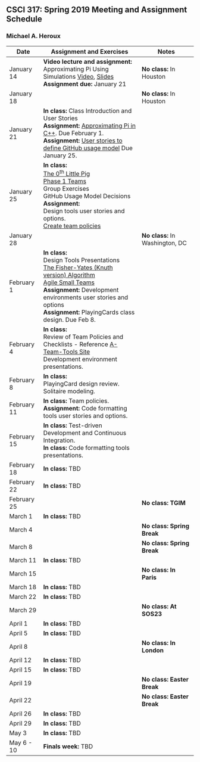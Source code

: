 ## CSCI 317: Spring 2019 Meeting and Assignment Schedule

### Michael A. Heroux



| **Date** | **Assignment and Exercises** | **Notes** |
| --- | --- | --- |
| January 14 | **Video lecture and assignment:** <br> Approximating Pi Using Simulations [Video](https://youtu.be/CGwoMEXqh7A), [Slides](https://maherou.github.io/files/CS317/ApproximatingPiUsingSimulations.pdf) <br> **Assignment due:** January 21| **No class:** In Houston |
| January 18 |  | **No class:** In Houston  |
| January 21 | **In class:** Class Introduction and User Stories<br> **Assignment:** [Approximating Pi in C++](https://maherou.github.io/files/CS317/CPP-Pi). Due February 1. <br> **Assignment:** [User stories to define GitHub usage model](https://docs.google.com/document/d/1jdObI_Y5u4S-vy3SmLaIgzIGuh5ekN0pucaPpPXI5CU/edit?usp=sharing) Due January 25.|   |
| January 25 | **In class:** <br> [The 0<sup>th</sup> Little Pig](https://maherou.github.io/files/ZerothLittlePig) <br>[Phase 1 Teams](https://maherou.github.io/files/CS317/PhaseOneTeams) <br> Group Exercises <br> GitHub Usage Model Decisions <br>   **Assignment:** <br> Design tools user stories and options. <br> [Create team policies](https://maherou.github.io/files/CS317/TeamPolicyAssignment) |   |
| January 28 |  | **No class:** In Washington, DC  |
| February 1 | **In class:** <br> Design Tools Presentations <br> [The Fisher-Yates (Knuth version) Algorithm](https://exceptionnotfound.net/understanding-the-fisher-yates-card-shuffling-algorithm/) <br> [Agile Small Teams](https://maherou.github.io/files/CS317/AgileSmallTeams.pdf)<br> **Assignment:** Development environments user stories and options <br> **Assignment:** PlayingCards class design.  Due Feb 8. |   |
| February 4 | **In class:** <br> Review of Team Policies and Checklists - Reference [A-Team-Tools Site](https://betterscientificsoftware.github.io/A-Team-Tools/) <br> Development environment presentations.  |   |
| February 8 | **In class:** <br> PlayingCard design review. <br> Solitaire modeling. | |
| February 11 | **In class:** Team policies. <br> **Assignment:** Code formatting tools user stories and options. | |
| February 15 | **In class:** Test-driven Development and Continuous Integration. <br> **In class:** Code formatting tools presentations. | |
| February 18 | **In class:** TBD | |
| February 22 | **In class:** TBD | |
| February 25|   | **No class: TGIM**  |
| March 1 | **In class:** TBD | |
| March 4 |   | **No class: Spring Break** |
| March 8 |   | **No class: Spring Break** |
| March 11 | **In class:** TBD | |
| March 15 |   | **No class: In Paris**  |
| March 18 | **In class:** TBD | |
| March 22 | **In class:** TBD | |
| March 29 |   | **No class: At SOS23**  |
| April 1 | **In class:** TBD | |
| April 5 | **In class:** TBD | |
| April 8 |   | **No class: In London**  |
| April 12 | **In class:** TBD | |
| April 15 | **In class:** TBD | |
| April 19 |   | **No class: Easter Break**  |
| April 22 |   | **No class: Easter Break**  |
| April 26 | **In class:** TBD | |
| April 29 | **In class:** TBD | |
| May 3 | **In class:** TBD | |
| May 6 - 10 | **Finals week:** TBD | |
